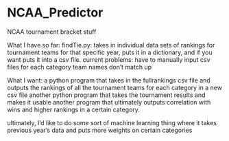 NCAA_Predictor
==============
NCAA tournament bracket stuff

What I have so far:
findTie.py: takes in individual data sets of rankings for tournament teams for that specific year, puts it in a dictionary, and if you want puts it into a csv file.
current problems: have to manually input csv files for each category
	team names don’t match up
	
	
What I want:
a python program that takes in the fullrankings csv file and outputs the rankings of all the tournament teams for each category in a new csv file
another python program that takes the tournament results and makes it usable
another program that ultimately outputs correlation with wins and higher rankings in a certain category.

ultimately, I’d like to do some sort of machine learning thing where it takes previous year’s data and puts more weights on certain categories
